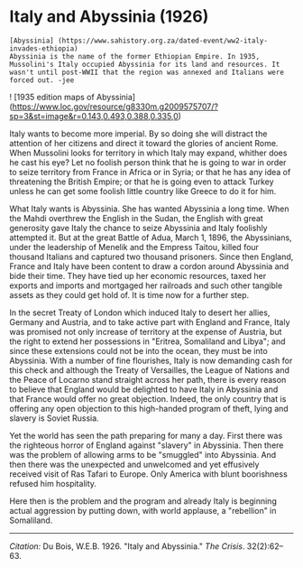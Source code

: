 <!--
title:   Italy and Abyssinia
author:  Du Bois, W.E.B.
journal: The Crisis
year:    1926
volume:  32
issue:   2
pages:   62-63
-->
# Italy and Abyssinia (1926)

```{margin}
[Abyssinia] (https://www.sahistory.org.za/dated-event/ww2-italy-invades-ethiopia)
Abyssinia is the name of the former Ethiopian Empire. In 1935, Mussolini's Italy occupied Abyssinia for its land and resources. It wasn't until post-WWII that the region was annexed and Italians were forced out. -jee
```
! [1935 edition maps of Abyssinia]
(https://www.loc.gov/resource/g8330m.g2009575707/?sp=3&st=image&r=0.143,0.493,0.388,0.335,0)

Italy wants to become more imperial. By so doing she will distract the attention of her citizens and direct it toward the glories of ancient Rome. When Mussolini looks for territory in which Italy may expand, whither does he cast his eye? Let no foolish person think that he is going to war in order to seize territory from France in Africa or in Syria; or that he has any idea of threatening the British Empire; or that he is going even to attack Turkey unless he can get some foolish little country like Greece to do it for him.

What Italy wants is Abyssinia. She has wanted Abyssinia a long time. When the Mahdi overthrew the English in the Sudan, the English with great generosity gave Italy the chance to seize Abyssinia and Italy foolishly attempted it. But at the great Battle of Adua, March 1, 1896, the Abyssinians, under the leadership of Menelik and the Empress Taitou, killed four thousand Italians and captured two thousand prisoners. Since then England, France and Italy have been content to draw a cordon around Abyssinia and bide their time. They have tied up her economic resources, taxed her exports and imports and mortgaged her railroads and such other tangible assets as they could get hold of. It is time now for a further step.

In the secret Treaty of London which induced Italy to desert her allies, Germany and Austria, and to take active part with England and France, Italy was promised not only increase of territory at the expense of Austria, but the right to extend her possessions in "Eritrea, Somaliland and Libya"; and since these extensions could not be into the ocean, they must be into Abyssinia. With a number of fine flourishes, Italy is now demanding cash for this check and although the Treaty of Versailles, the League of Nations and the Peace of Locarno stand straight across her path, there is every reason to believe that England would be delighted to have Italy in Abyssinia and that France would offer no great objection. Indeed, the only country that is offering any open objection to this high-handed program of theft, lying and slavery is Soviet Russia.

Yet the world has seen the path preparing for many a day. First there was the righteous horror of England against "slavery" in Abyssinia. Then there was the problem of allowing arms to be "smuggled" into Abyssinia. And then there was the unexpected and unwelcomed and yet effusively received visit of Ras Tafari to Europe. Only America with blunt boorishness refused him hospitality.

Here then is the problem and the program and already Italy is beginning actual aggression by putting down, with world applause, a "rebellion" in Somaliland.

____________________
*Citation:* Du Bois, W.E.B. 1926. "Italy and Abyssinia." *The Crisis*. 32(2):62&ndash;63.
